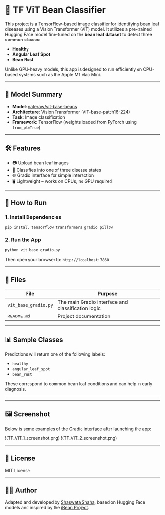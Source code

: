 # 🌱 TF ViT Bean Classifier

This project is a TensorFlow-based image classifier for identifying bean leaf diseases using a Vision Transformer (ViT) model. It utilizes a pre-trained Hugging Face model fine-tuned on the **bean leaf dataset** to detect three common classes:

- **Healthy**
- **Angular Leaf Spot**
- **Bean Rust**

Unlike GPU-heavy models, this app is designed to run efficiently on CPU-based systems such as the Apple M1 Mac Mini.

---

## 🧠 Model Summary

- **Model**: [nateraw/vit-base-beans](https://huggingface.co/nateraw/vit-base-beans)
- **Architecture**: Vision Transformer (ViT-base-patch16-224)
- **Task**: Image classification
- **Framework**: TensorFlow (weights loaded from PyTorch using `from_pt=True`)

---

## 🛠️ Features

- 📷 Upload bean leaf images  
- 🧠 Classifies into one of three disease states  
- 🌐 Gradio interface for simple interaction  
- 🖥️ Lightweight – works on CPUs, no GPU required  

---

## 🚀 How to Run

### 1. Install Dependencies

```bash
pip install tensorflow transformers gradio pillow
```

### 2. Run the App

```bash
python vit_base_gradio.py
```

Then open your browser to: `http://localhost:7860`

---

## 📂 Files

| File                 | Purpose                                        |
|----------------------|------------------------------------------------|
| `vit_base_gradio.py` | The main Gradio interface and classification logic |
| `README.md`          | Project documentation                         |

---

## 📊 Sample Classes

Predictions will return one of the following labels:

- `healthy`
- `angular_leaf_spot`
- `bean_rust`

These correspond to common bean leaf conditions and can help in early diagnosis.

---

---

## 🖼️ Screenshot

Below is some examples of the Gradio interface after launching the app:

!(TF_VIT_1_screenshot.png)
!(TF_VIT_2_screenshot.png)


---

## 📄 License

MIT License

---

## 👨‍💻 Author

Adapted and developed by [Shaswata Shaha](https://github.com/shaswatashaha), based on Hugging Face models and inspired by the [iBean Project](https://github.com/AI-Lab-Makerere/ibean).
